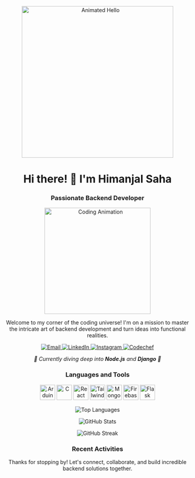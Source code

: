 <!-- Introduction -->
<p align="center">
  <img src="https://media.giphy.com/media/XTAqdwCL2oEus/giphy.gif" alt="Animated Hello" width="400" />
</p>

<h1 align="center">Hi there! 👋 I'm Himanjal Saha</h1>
<h3 align="center">Passionate Backend Developer</h3>

<!-- Bio -->
<p align="center">
  <img src="https://media.giphy.com/media/CuuSHzuc0O166MRfjt/giphy.gif" alt="Coding Animation" width="280" />
</p>

<p align="center">
  Welcome to my corner of the coding universe! I'm on a mission to master the intricate art of backend development and turn ideas into functional realities.
</p>

<!-- Contact and Social Links -->
<p align="center">
  <a href="mailto:himanjalsaha97@gmail.com">
    <img src="https://img.shields.io/badge/Email-himanjalsaha97%40gmail.com-red" alt="Email">
  </a>
  <a href="https://www.linkedin.com/in/himanjal-saha-263143247/">
    <img src="https://img.shields.io/badge/LinkedIn-Connect-blue" alt="LinkedIn">
  </a>
  <a href="https://instagram.com/himanjal.isnt_it">
    <img src="https://img.shields.io/badge/Instagram-Follow-ff69b4" alt="Instagram">
  </a>
  <a href="https://www.codechef.com/users/himanjal_s">
    <img src="https://img.shields.io/badge/Codechef-Profile-brightgreen" alt="Codechef">
  </a>
</p>

<!-- Learning and Interests -->
<p align="center">
  <em>🌱 Currently diving deep into <strong>Node.js</strong> and <strong>Django</strong> 🌱</em>
</p>

<!-- Languages and Tools -->
<h3 align="center">Languages and Tools</h3>
<p align="center">
  <img src="https://cdn.worldvectorlogo.com/logos/arduino-1.svg" alt="Arduino" width="40" height="40"/>
  <img src="https://cdn.worldvectorlogo.com/logos/react-2.svg" alt="C" width="40" height="40"/>
  <img src="https://cdn.worldvectorlogo.com/logos/tailwind-css-2.svg" alt="React" width="40" height="40"/>
  <img src="https://cdn.worldvectorlogo.com/logos/mongodb-icon-1-1.svg" alt="Tailwind CSS" width="40" height="40"/>
  <img src="https://cdn.worldvectorlogo.com/logos/c-1.svg" alt="MongoDB" width="40" height="40"/>
  <img src="https://www.vectorlogo.zone/logos/firebase/firebase-icon.svg" alt="Firebase" width="40" height="40"/>
  <img src="https://www.vectorlogo.zone/logos/pocoo_flask/pocoo_flask-icon.svg" alt="Flask" width="40" height="40"/>
  <!-- Add more icons here -->
</p>


<!-- GitHub Stats -->
<p align="center">
  <img src="https://github-readme-stats.vercel.app/api/top-langs?username=himanjalsaha&show_icons=true&locale=en&layout=compact" alt="Top Languages">
</p>

<p align="center">
  <img src="https://github-readme-stats.vercel.app/api?username=himanjalsaha&show_icons=true&locale=en" alt="GitHub Stats">
</p>

<p align="center">
  <img src="https://github-readme-streak-stats.herokuapp.com/?user=himanjalsaha" alt="GitHub Streak">
</p>

<!-- Recent Activities -->
<h3 align="center">Recent Activities</h3>
<!-- You can manually add links to your recent activities here -->
<!-- Example: -->
<!-- - [Created a new project: "Project Name"](project-link) -->
<!-- - [Published an article on Medium: "Article Title"](article-link) -->
<!-- - ... -->

<!-- Conclusion -->
<p align="center">
  Thanks for stopping by! Let's connect, collaborate, and build incredible backend solutions together.
</p>
